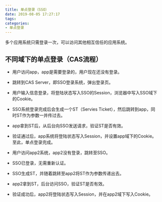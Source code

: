 ```yaml
---
title: 单点登录（SSO）
date: 2019-08-05 17:27:17
tags:
categories: 
- 单点登录
---
```


多个应用系统只需登录一次，可以访问其他相互信任的应用系统。

## 不同域下的单点登录（CAS流程）
 - 用户访问app，app是需要登录的，用户现在还没有登录。
 - 跳转到CAS Server，即SSO登录系统，弹出登录页。
 - 用户输入信息登录，将登陆状态写入SSO的Session，浏览器中写入SSO域下的Cookie。
 - SSO系统登录完成后会生成一个ST（Servies Ticket），然后跳转到app，同时ST作为参数一并传过去。
 - app拿到ST后，从后台向SSO发送请求，验证ST是否有效。
 - 验证通过后，app系统将登陆状态写入Session，并设置app域下的Cookie。
 至此，单点登录完成。

 - 用户访问app2系统，app2没有登录，跳转至SSO。
 - SSO已登录，无需重新认证。
 - SSO生成ST，并随着跳转至app2将ST作为参数传递出去。
 - app2拿到ST，后台访问SSO，验证ST是否有效。
 - 验证成功后，app2将登陆状态写入Session，并在app2域下写入Cookie。